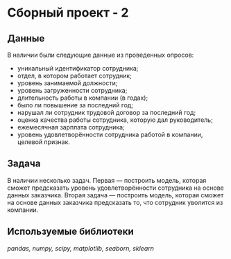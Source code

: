 # Сборный проект - 2


## Данные

В наличии были следующие данные из проведенных опросов:
- уникальный идентификатор сотрудника;
- отдел, в котором работает сотрудник;
- уровень занимаемой должности;
- уровень загруженности сотрудника;
- длительность работы в компании (в годах);
- было ли повышение за последний год;
- нарушал ли сотрудник трудовой договор за последний год;
- оценка качества работы сотрудника, которую дал руководитель;
- ежемесячная зарплата сотрудника;
- уровень удовлетворённости сотрудника работой в компании, целевой признак.

## Задача

В наличии несколько задач. Первая — построить модель, которая сможет предсказать уровень удовлетворённости сотрудника на основе данных заказчика. Вторая задача — построить модель, которая сможет на основе данных заказчика предсказать то, что сотрудник уволится из компании.

## Используемые библиотеки
*pandas, numpy, scipy, matplotlib, seaborn, sklearn*

